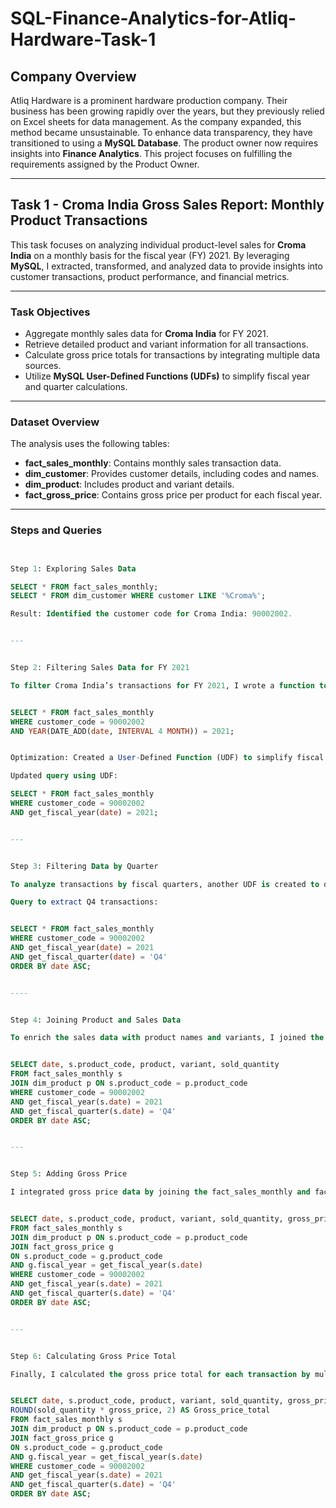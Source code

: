 # SQL-Finance-Analytics-for-Atliq-Hardware-Task-1

## Company Overview

Atliq Hardware is a prominent hardware production company. Their business has been growing rapidly over the years, but they previously relied on Excel sheets for data management. As the company expanded, this method became unsustainable. To enhance data transparency, they have transitioned to using a **MySQL Database**. The product owner now requires insights into **Finance Analytics**. This project focuses on fulfilling the requirements assigned by the Product Owner.

---

## Task 1 - Croma India Gross Sales Report: Monthly Product Transactions

This task focuses on analyzing individual product-level sales for **Croma India** on a monthly basis for the fiscal year (FY) 2021. By leveraging **MySQL**, I extracted, transformed, and analyzed data to provide insights into customer transactions, product performance, and financial metrics.

---

### Task Objectives

- Aggregate monthly sales data for **Croma India** for FY 2021.
- Retrieve detailed product and variant information for all transactions.
- Calculate gross price totals for transactions by integrating multiple data sources.
- Utilize **MySQL User-Defined Functions (UDFs)** to simplify fiscal year and quarter calculations.

---

### Dataset Overview

The analysis uses the following tables:

- **fact_sales_monthly**: Contains monthly sales transaction data.
- **dim_customer**: Provides customer details, including codes and names.
- **dim_product**: Includes product and variant details.
- **fact_gross_price**: Contains gross price per product for each fiscal year.

---

### Steps and Queries


```sql


Step 1: Exploring Sales Data

SELECT * FROM fact_sales_monthly;
SELECT * FROM dim_customer WHERE customer LIKE '%Croma%';

Result: Identified the customer code for Croma India: 90002002.


---


Step 2: Filtering Sales Data for FY 2021

To filter Croma India’s transactions for FY 2021, I wrote a function to calculate the fiscal year by adding 4 months to the transaction date:


SELECT * FROM fact_sales_monthly 
WHERE customer_code = 90002002 
AND YEAR(DATE_ADD(date, INTERVAL 4 MONTH)) = 2021;


Optimization: Created a User-Defined Function (UDF) to simplify fiscal year filtering.

Updated query using UDF:

SELECT * FROM fact_sales_monthly 
WHERE customer_code = 90002002 
AND get_fiscal_year(date) = 2021;


---


Step 3: Filtering Data by Quarter

To analyze transactions by fiscal quarters, another UDF is created to determine the fiscal quarter.

Query to extract Q4 transactions:


SELECT * FROM fact_sales_monthly 
WHERE customer_code = 90002002 
AND get_fiscal_year(date) = 2021 
AND get_fiscal_quarter(date) = 'Q4'
ORDER BY date ASC;


----


Step 4: Joining Product and Sales Data

To enrich the sales data with product names and variants, I joined the fact_sales_monthly table with dim_product:


SELECT date, s.product_code, product, variant, sold_quantity
FROM fact_sales_monthly s
JOIN dim_product p ON s.product_code = p.product_code
WHERE customer_code = 90002002 
AND get_fiscal_year(s.date) = 2021 
AND get_fiscal_quarter(s.date) = 'Q4'
ORDER BY date ASC;


---


Step 5: Adding Gross Price

I integrated gross price data by joining the fact_sales_monthly and fact_gross_price tables, using the fiscal year for unique price lookup


SELECT date, s.product_code, product, variant, sold_quantity, gross_price
FROM fact_sales_monthly s
JOIN dim_product p ON s.product_code = p.product_code
JOIN fact_gross_price g 
ON s.product_code = g.product_code 
AND g.fiscal_year = get_fiscal_year(s.date)
WHERE customer_code = 90002002 
AND get_fiscal_year(s.date) = 2021 
AND get_fiscal_quarter(s.date) = 'Q4'
ORDER BY date ASC;


---


Step 6: Calculating Gross Price Total

Finally, I calculated the gross price total for each transaction by multiplying the sold quantity by the gross price


SELECT date, s.product_code, product, variant, sold_quantity, gross_price, 
ROUND(sold_quantity * gross_price, 2) AS Gross_price_total
FROM fact_sales_monthly s
JOIN dim_product p ON s.product_code = p.product_code
JOIN fact_gross_price g 
ON s.product_code = g.product_code 
AND g.fiscal_year = get_fiscal_year(s.date)
WHERE customer_code = 90002002 
AND get_fiscal_year(s.date) = 2021 
AND get_fiscal_quarter(s.date) = 'Q4'
ORDER BY date ASC;

  
